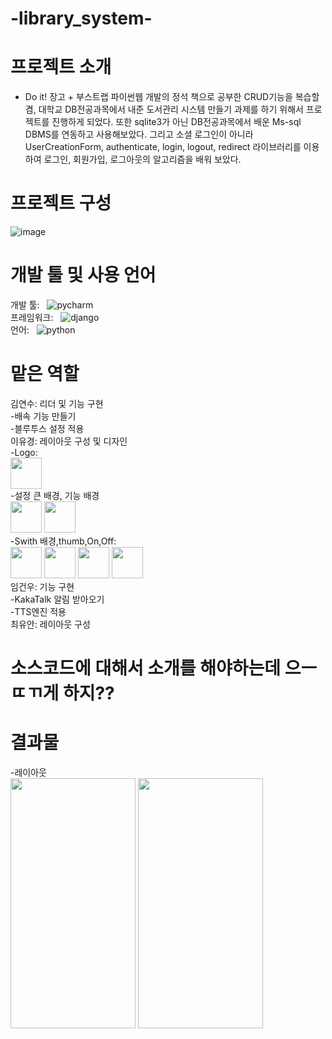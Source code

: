 # -library_system-

# 프로젝트 소개

- Do it! 장고 + 부스트랩 파이썬웹 개발의 정석 책으로 공부한 CRUD기능을 복습할 겸, 대학교 DB전공과목에서 내준 도서관리 시스템 만들기 과제를 하기 위해서 프로젝트를 진행하게 되었다. 또한 sqlite3가 아닌 DB전공과목에서 배운 Ms-sql DBMS를 연동하고 사용해보았다. 그리고 소셜 로그인이 아니라 UserCreationForm, authenticate, login, logout, redirect 라이브러리를 이용하여 로그인, 회원가입, 로그아웃의 알고리즘을 배워 보았다. 


# 프로젝트 구성


![image](https://github.com/gnunoo/ReadKakaoTTS/assets/97424506/e60037ae-48fe-4bf3-9151-d8f553249991)

# 개발 툴 및 사용 언어
개발 툴: &nbsp; <img alt="pycharm" src ="https://img.shields.io/badge/pycharm-000000.svg?&style=for-the-badge&logo=pycharm&logoColor=black"/><br/>
프레임워크: &nbsp; <img alt="django" src ="https://img.shields.io/badge/django-092E20.svg?&style=for-the-badge&logo=django&logoColor=black"/><br/>
언어: &nbsp; <img alt="python" src ="https://img.shields.io/badge/python-3776AB.svg?&style=for-the-badge&logo=python&logoColor=black"/>



# 맡은 역할
김연수: 리더 및 기능 구현<br/>
-배속 기능 만들기<br/>
-블루투스 설정 적용<br/>
이유경: 레이아웃 구성 및 디자인<br/>
-Logo: <br/>
<img src='https://github.com/gnunoo/ReadKakaoTTS/assets/97424506/55912475-4a04-452a-b73f-5b110332c016' width='50px' heigth='50px'> <br/>
-설정 큰 배경, 기능 배경<br/>
<img src='https://github.com/gnunoo/ReadKakaoTTS/assets/97424506/adf24531-7221-4767-a4d5-e82f443cafca' width='50px' height='50px'>
<img src='https://github.com/gnunoo/ReadKakaoTTS/assets/97424506/39525e1b-6725-47f8-a1c0-983e8ffff2dd' width='50px' height='50px'> <br/>
-Swith 배경,thumb,On,Off:<br/>
<img src='https://github.com/gnunoo/ReadKakaoTTS/assets/97424506/e9a309ff-f6de-4927-8d49-a45fb32f859c' width='50px' height='50px'>
<img src='https://github.com/gnunoo/ReadKakaoTTS/assets/97424506/778a5854-e6fa-4bd1-a7b7-1c54c96575c7' width='50px' height='50px'>
<img src='https://github.com/gnunoo/ReadKakaoTTS/assets/97424506/2c7fcfd8-9be9-4e0e-9aff-09eaa2a72b28' width='50px' height='50px'>
<img src='https://github.com/gnunoo/ReadKakaoTTS/assets/97424506/01bf0d54-858f-4339-9def-222cb06ca480' width='50px' height='50px'> <br/>
임건우: 기능 구현<br/>
-KakaTalk 알림 받아오기<br/>
-TTS엔진 적용<br/>
최유안: 레이아웃 구성<br/>

# 소스코드에 대해서 소개를 해야하는데 으ㅡㄸㄲ게 하지??

# 결과물 

-레이아웃<br/>
<img src="https://github.com/gnunoo/ReadKakaoTTS/assets/97424506/bdde89fb-7893-497e-bde6-5aabf335314b" width="200" height="400">
<img src="https://github.com/gnunoo/ReadKakaoTTS/assets/97424506/0f34f4df-1856-4b6c-8bf8-540fcda7d132" width="200" height="400">
